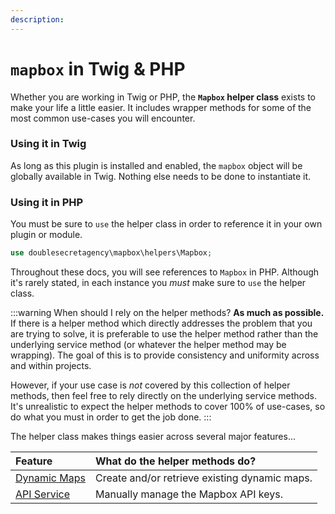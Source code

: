 ```yaml
---
description:
---
```


# `mapbox` in Twig & PHP

Whether you are working in Twig or PHP, the **`Mapbox` helper class** exists to make your life a little easier. It includes wrapper methods for some of the most common use-cases you will encounter.

### Using it in Twig

As long as this plugin is installed and enabled, the `mapbox` object will be globally available in Twig. Nothing else needs to be done to instantiate it.

### Using it in PHP

You must be sure to `use` the helper class in order to reference it in your own plugin or module.

```php
use doublesecretagency\mapbox\helpers\Mapbox;
```

Throughout these docs, you will see references to `Mapbox` in PHP. Although it's rarely stated, in each instance you _must_ make sure to `use` the helper class.

:::warning When should I rely on the helper methods?
**As much as possible.** If there is a helper method which directly addresses the problem that you are trying to solve, it is preferable to use the helper method rather than the underlying service method (or whatever the helper method may be wrapping). The goal of this is to provide consistency and uniformity across and within projects.

However, if your use case is _not_ covered by this collection of helper methods, then feel free to rely directly on the underlying service methods. It's unrealistic to expect the helper methods to cover 100% of use-cases, so do what you must in order to get the job done.
:::

The helper class makes things easier across several major features...

| Feature                                     | What do the helper methods do? 
|:--------------------------------------------|:---------------------------
| [Dynamic Maps](/helper/dynamic-maps/)       | Create and/or retrieve existing dynamic maps. 
| [API Service](/helper/api/)                 | Manually manage the Mapbox API keys.
